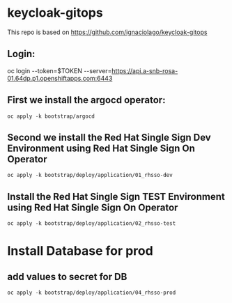 # keycloak-gitops

This repo is based on https://github.com/ignaciolago/keycloak-gitops
## Login: 
oc login --token=$TOKEN --server=https://api.a-snb-rosa-01.64dp.p1.openshiftapps.com:6443


## First we install the argocd operator:
```
oc apply -k bootstrap/argocd
```
## Second we install the Red Hat Single Sign Dev Environment using Red Hat Single Sign On Operator
```
oc apply -k bootstrap/deploy/application/01_rhsso-dev
```

## Install the Red Hat Single Sign TEST Environment using Red Hat Single Sign On Operator
```
oc apply -k bootstrap/deploy/application/02_rhsso-test
```

# Install Database for prod
## add values to secret for DB
```
oc apply -k bootstrap/deploy/application/04_rhsso-prod
```
